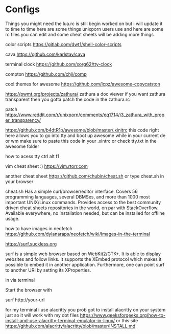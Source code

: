 # Configs
Things you might need the lua.rc is still begin worked on but i will update it to time to time here are some things unixporn users use and here are some rc files you can edit and some cheat sheets will be adding more things 
 
color scripts https://gitlab.com/dwt1/shell-color-scripts

cava https://github.com/karlstav/cava

terminal clock https://github.com/xorg62/tty-clock

compton https://github.com/chjj/comp

cool themes for awesome https://github.com/lcpz/awesome-copycatston

https://pwmt.org/projects/zathura/
zathura a doc viewer if you want zathura transparent then you gotta patch the code in the zathura.rc

patch 
https://www.reddit.com/r/unixporn/comments/eq1714/i3_zathura_with_proper_transparency/

https://github.com/b4dtR1p/awesome/blob/master/.xinitrc
this code right here allows you to go into tty and boot up awesome while in your current de or wm 
make sure to paste this code in your .xintrc or check tty.txt in the awesome folder

how to acess tty 
ctrl alt f1 


vim cheat sheet :)
https://vim.rtorr.com

another cheat sheet 
https://github.com/chubin/cheat.sh 
or type cheat.sh in your browser 

cheat.sh
Has a simple curl/browser/editor interface.
Covers 56 programming languages, several DBMSes, and more than 1000 most important UNIX/Linux commands.
Provides access to the best community driven cheat sheets repositories in the world, on par with StackOverflow.
Available everywhere, no installation needed, but can be installed for offline usage.



how to have images in neofetch 
https://github.com/dylanaraps/neofetch/wiki/Images-in-the-terminal


https://surf.suckless.org

surf is a simple web browser based on WebKit2/GTK+. It is able to display websites and follow links. It supports the XEmbed protocol which makes it possible to embed it in another application. Furthermore, one can point surf to another URI by setting its XProperties.

in via terminal 

Start the browser with

surf http://your-url


for my terminal i use alacritty you prob got to install alacritty on your system just so it will work with my dot files https://www.geeksforgeeks.org/how-to-install-and-use-alacritty-terminal-emulator-in-linux/ or this site https://github.com/alacritty/alacritty/blob/master/INSTALL.md
